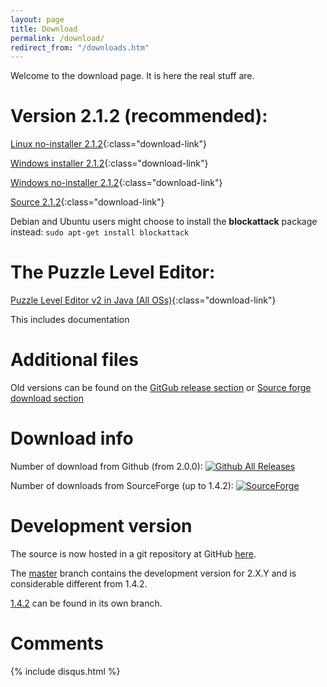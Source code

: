 ```yaml
---
layout: page
title: Download
permalink: /download/
redirect_from: "/downloads.htm"
---
```

Welcome to the download page. It is here the real stuff are.

# Version 2.1.2 (recommended):

[Linux no-installer 2.1.2](https://github.com/blockattack/blockattack-game/releases/download/v2.1.2/blockattack-linux-2.1.2-1.tar.bz2){:class="download-link"}

[Windows installer 2.1.2](https://github.com/blockattack/blockattack-game/releases/download/v2.1.2/blockattack-installer-2.1.2.exe){:class="download-link"}

[Windows no-installer 2.1.2](https://github.com/blockattack/blockattack-game/releases/download/v2.1.2/blockattack-2.1.2-windows-no-installer.zip){:class="download-link"}

[Source 2.1.2](https://github.com/blockattack/blockattack-game/archive/v2.1.2.tar.gz){:class="download-link"}

Debian and Ubuntu users might choose to install the **blockattack** package instead: `sudo apt-get install blockattack`

# The Puzzle Level Editor:

[Puzzle Level Editor v2 in Java (All OSs)](http://prdownloads.sourceforge.net/blockattack/BlockAttackLevelEditor2_Java.zip?download){:class="download-link"}

This includes documentation

# Additional files

Old versions can be found on the [GitGub release section](https://github.com/blockattack/blockattack-game/releases) or [Source forge download section](http://sourceforge.net/project/showfiles.php?group_id=149110)

# Download info

Number of download from Github (from 2.0.0): [![Github All Releases](https://img.shields.io/github/downloads/blockattack/blockattack-game/total.svg?maxAge=2592000)]()

Number of downloads from SourceForge (up to 1.4.2): [![SourceForge](https://img.shields.io/sourceforge/dt/blockattack.svg?maxAge=2592000)]()

# Development version

The source is now hosted in a git repository at GitHub [here](https://github.com/blockattack).

The [master](https://github.com/blockattack/blockattack-game) branch contains the development version for 2.X.Y and is considerable different from 1.4.2.

[1.4.2](https://github.com/blockattack/blockattack-game/tree/v1.4.2) can be found in its own branch.

# Comments
{% include disqus.html %}
